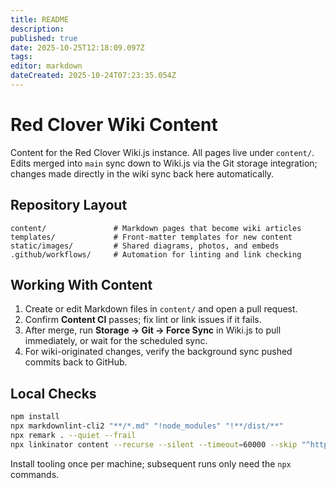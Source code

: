 ```yaml
---
title: README
description:
published: true
date: 2025-10-25T12:18:09.097Z
tags:
editor: markdown
dateCreated: 2025-10-24T07:23:35.054Z
---
```


# Red Clover Wiki Content

Content for the Red Clover Wiki.js instance. All pages live under `content/`.
Edits merged into `main` sync down to Wiki.js via the Git storage integration;
changes made directly in the wiki sync back here automatically.

## Repository Layout

```text
content/               # Markdown pages that become wiki articles
templates/             # Front-matter templates for new content
static/images/         # Shared diagrams, photos, and embeds
.github/workflows/     # Automation for linting and link checking
```

## Working With Content

1. Create or edit Markdown files in `content/` and open a pull request.
2. Confirm **Content CI** passes; fix lint or link issues if it fails.
3. After merge, run **Storage → Git → Force Sync** in Wiki.js to pull immediately, or wait for the scheduled sync.
4. For wiki-originated changes, verify the background sync pushed commits back to GitHub.

## Local Checks

```bash
npm install
npx markdownlint-cli2 "**/*.md" "!node_modules" "!**/dist/**"
npx remark . --quiet --frail
npx linkinator content --recurse --silent --timeout=60000 --skip "^https?://"
```

Install tooling once per machine; subsequent runs only need the `npx` commands.
